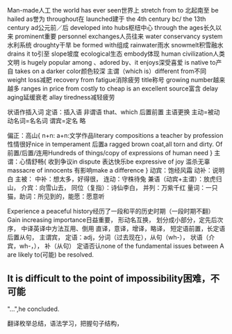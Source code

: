 Man-made人工 	the world has ever seen世界上 	stretch from to 北起南至 	be hailed as誉为	 throughout在 launched建于 	the 4th century bc/ the 13th century ad公元前／后 	developed into hubs枢纽中心 	through the ages长久以来  	prominent重要		personnel exchanges人员往来		water conservancy system水利系统		droughty干旱  	be formed with组成	 	rainwater雨水 snowmelt积雪融水 	 drains it to引至 slope坡度   ecological生态    embody体现   human civilization人类文明  is hugely popular among 、adored by、it enjoys深受喜爱   is native to产自    takes on a darker color颜色较深   主谓（which is）different from不同   weight loss减肥   recovery from fatigue消除疲劳   title称号   growing number越来越多   ranges in price from costly to cheap   is an excellent source富含   delay aging延缓衰老    allay tiredness减轻疲劳   

状语作插入词
定语：插入语 非谓语 that、which 后置前置
主语更换
主动=被动
动名词=名名词
谓宾=定名
略








偏正：高山{
n+n:
a+n:文学作品literary compositions
a teacher by profession
性情很好nice in temperament
后置a ragged brown coat,all torn and dirty.
Of前置/后置/连用Hundreds of things/copy of expressions of human need
}
主谓：心情舒畅{
收到争议in dispute
表达快乐be expressive of joy
滥杀无辜massacre of innocents
有影响make a difference
}
动宾：饱经风霜
动补：说明白
主被：
中补：想太多，好得很，
连动：守株待兔
兼语（动宾+主谓）：放虎归山，
介宾：向雪山去，
同位（复指）：诗仙李白，
并列：万紫千红
量词：一只猫，助词：所见到的，能愿：愿意听

Experience a peaceful history经历了一段和平的历史时期（一段时期不翻）
Gain increasing importance日益重要，
形动名互换，
划分成小部分，定先后次序，
中译英译中方法互用、倒用
直译，意译，增译，略译，
短定语前置，长定语后置从句，
主谓宾，
定语：adj，分词（过去现在），从句（wh-），
状语（介宾，wh-，），
补（从句）
定语否认none of the fundamental issues between A are likely to(可能) be resolved.

It is difficult to the point of impossibility困难，不可能
--
"...",he concluded.

翻译枚举总结，语法学习，把握句子结构， 














